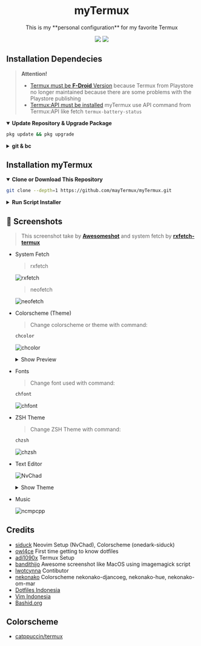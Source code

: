 <h1 align="center">myTermux</h1>

<p align="center">This is my **personal configuration** for my favorite Termux</p>

<p align="center">
  <a href="./LICENSE"><img src="https://img.shields.io/badge/license-GPL-blue.svg"></a>
  <a href="https://github.com/mayTermux/awesomeshot/releases"><img src="https://img.shields.io/github/release/mayTermux/myTermux.svg"></a>
</p>

## Installation Dependecies

> **Attention!**
> - [Termux must be **F-Droid** Version](https://f-droid.org/en/packages/com.termux/) because Termux from Playstore no longer maintained because there are some problems with the Playstore publishing
> - [Termux:API must be installed](https://f-droid.org/en/packages/com.termux.api/) myTermux use API command from Termux:API like fetch `termux-battery-status`

  <details open>
  <summary><strong>Update Repository & Upgrade Package</strong></summary>

  ```bash
  pkg update && pkg upgrade
  ```
  </details>

  <details>
  <summary><strong>git & bc</strong></summary>

  - Package `git` for cloning or downloading repository
  - Package `bc` for calculate repository size which will be cloning or downloading

  ```bash
  pkg i -y git bc
  ```

  </details>

## Installation myTermux

  <details open>
  <summary><strong>Clone or Download This Repository</strong></summary>

  ```bash
  git clone --depth=1 https://github.com/mayTermux/myTermux.git
  ```

  </details>

  <details>
  <summary><strong>Run Script Installer</strong></summary>

  - Move to Folder

  ```bash
  cd myTermux
  ```

  - export variable `COLUMNS` and `LINES`

  > This variable function so that the installer script can read the
  > `column` and `row` widths of Termux Application so that later it
  > matches the output during the installation process.

  ```bash
  export COLUMNS LINES
  ```

  - Execute Installer

  ```bash
  ./install.sh
  ```

  ![Error](https://i.ibb.co/mDV3hd0/Screenshot-20220216-200813-Termux.png)

  > If you get error message `Please Zoom Out`.
  > Zoom Out on Termux Application then run again the script

  > If the row and column widths of the application are correct,
  > the script will automatically run, like this:

  ![Running](https://i.ibb.co/hMbzWxx/Screenshot-20220216-202655-Termux.png)

  > Then follow the installation until it's finished

  </details>



## :camera_flash: Screenshots

> This screenshot take by [**Awesomeshot**](https://github.com/mayTermux/awesomeshot) and system fetch by [**rxfetch-termux**](https://github.com/mayTermux/rxfetch-termux)

- System Fetch

  > rxfetch

  ![rxfetch](https://i.ibb.co/yQCxR0B/Screenshot-20220226-114102-Termux.png)

  > neofetch

  ![neofetch](https://i.ibb.co/kGXZNv1/Screenshot-20220226-114507-Termux.png)

- Colorscheme (Theme)

  > Change colorscheme or theme with command:

  ```bash
  chcolor
  ```

  ![chcolor](https://i.postimg.cc/BvjY0M25/Screenshot-20220216-203436-Termux.png)

  <details>
  <summary>Show Preview</summary>

  ![colorscheme](https://i.ibb.co/4Vjdk89/out2.png)

  </details>

- Fonts

  > Change font used with command:

  ```bash
  chfont
  ```

  ![chfont](https://i.postimg.cc/cHMQynkM/Screenshot-20220216-203506-Termux.png)

- ZSH Theme

  > Change ZSH Theme with command:

  ```bash
  chzsh
  ```

  ![chzsh](https://i.postimg.cc/1RvqGPkt/Screenshot-20220216-203529-Termux.png)

- Text Editor

  ![NvChad](https://i.postimg.cc/43R7f398/Screenshot-20220216-203928-Termux.png)

  <details>
  <summary>Show Theme</summary>

  ![NvChad Theme](https://i.ibb.co/6DqyPqT/final-text-editor.png)

  </details>

- Music

  ![ncmpcpp](https://i.ibb.co/bPRrbyD/final-music.png)

## Credits

- [siduck](https://github.com/siduck) Neovim Setup (NvChad), Colorscheme (onedark-siduck)
- [owl4ce](https://github.com/owl4ce) First time getting to know dotfiles
- [adi1090x](https://github.com/adi1090x) Termux Setup
- [bandithijo](https://github.com/bandithijo) Awesome screenshot like MacOS using imagemagick script
- [lwotcynna](https://github.com/lwotcynna) Contibutor
- [nekonako](https://github.com/nekonako) Colorscheme nekonako-djancoeg, nekonako-hue, nekonako-om-mar
- [Dotfiles Indonesia](https://t.me/dotfiles_id)
- [Vim Indonesia](https://t.me/VimID)
- [Bashid.org](https://t.me/bashidorg)

## Colorscheme

- [catppuccin/termux](https://github.com/catppuccin/termux)
